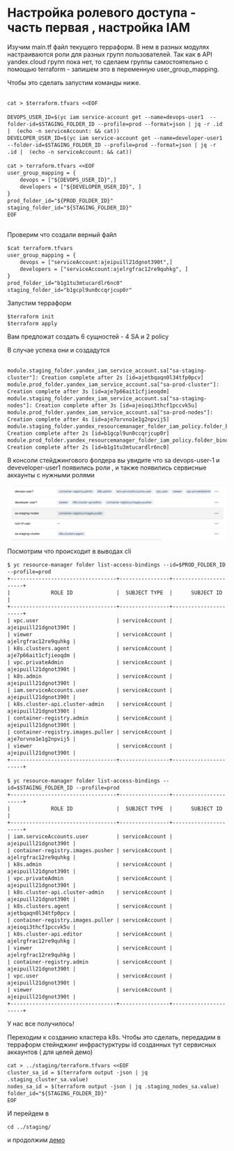 # Настройка ролевого доступа - часть первая , настройка IAM


Изучим main.tf файл текущего терраформ. В нем в разных модулях настраиваются роли для разных групп пользователей. Так как в API yandex.cloud групп пока нет, то сделаем группы самостоятельно с помощью terraform - запишем это в переменную user_group_mapping.

Чтобы это сделать запустим команды ниже. 
```

cat > $terraform.tfvars <<EOF

DEVOPS_USER_ID=$(yc iam service-account get --name=devops-user1  --folder-id=$STAGING_FOLDER_ID --profile=prod --format=json | jq -r .id |  (echo -n serviceAccount: && cat))
DEVELOPER_USER_ID=$(yc iam service-account get --name=developer-user1  --folder-id=$STAGING_FOLDER_ID --profile=prod --format=json | jq -r .id |  (echo -n serviceAccount: && cat))

cat > terraform.tfvars <<EOF
user_group_mapping = { 
    devops = ["${DEVOPS_USER_ID}",]
    developers = ["${DEVELOPER_USER_ID}", ]
}
prod_folder_id="${PROD_FOLDER_ID}"
staging_folder_id="${STAGING_FOLDER_ID}"
EOF


```

Проверим что создали верный файл

```
$cat terraform.tfvars
user_group_mapping = { 
    devops = ["serviceAccount:ajeipuill21dgnot390t",]
    developers = ["serviceAccount:ajelrgfrac12re9quhkg", ]
}
prod_folder_id="b1g1tu3mtucardlr6nc0"
staging_folder_id="b1gcpl9un0ccqrjcup0r"
```


Запустим терраформ 


```
$terraform init
$terraform apply
```
Вам предложат создать 6 сущностей - 4 SA и 2 policy

В случае успеха они и создадутся
```

module.staging_folder.yandex_iam_service_account.sa["sa-staging-cluster"]: Creation complete after 2s [id=ajetbqaqn0l34tfp0pcv]
module.prod_folder.yandex_iam_service_account.sa["sa-prod-cluster"]: Creation complete after 3s [id=aje7p66ait1cfjieoqdm]
module.staging_folder.yandex_iam_service_account.sa["sa-staging-nodes"]: Creation complete after 3s [id=ajeioqi3thcf1pccvk5u]
module.prod_folder.yandex_iam_service_account.sa["sa-prod-nodes"]: Creation complete after 4s [id=aje7orvno1e1g2npvij5]
module.staging_folder.yandex_resourcemanager_folder_iam_policy.folder_bindings_policy[0]: Creation complete after 2s [id=b1gcpl9un0ccqrjcup0r]
module.prod_folder.yandex_resourcemanager_folder_iam_policy.folder_bindings_policy[0]: Creation complete after 2s [id=b1g1tu3mtucardlr6nc0]

```

В консоли стейджингового фолдера вы увидите что sa devops-user-1 и deveveloper-user1 появились роли , и также появились сервисные аккаунты с нужными ролями


![](../../images/pic1.png)


Посмотрим что происходит в выводах cli

```
$ yc resource-manager folder list-access-bindings --id=$PROD_FOLDER_ID --profile=prod
+----------------------------------+----------------+----------------------+
|             ROLE ID              |  SUBJECT TYPE  |      SUBJECT ID      |
+----------------------------------+----------------+----------------------+
| vpc.user                         | serviceAccount | ajeipuill21dgnot390t |
| viewer                           | serviceAccount | ajelrgfrac12re9quhkg |
| k8s.clusters.agent               | serviceAccount | aje7p66ait1cfjieoqdm |
| vpc.privateAdmin                 | serviceAccount | ajeipuill21dgnot390t |
| k8s.admin                        | serviceAccount | ajeipuill21dgnot390t |
| iam.serviceAccounts.user         | serviceAccount | ajeipuill21dgnot390t |
| k8s.cluster-api.cluster-admin    | serviceAccount | ajeipuill21dgnot390t |
| container-registry.admin         | serviceAccount | ajeipuill21dgnot390t |
| container-registry.images.puller | serviceAccount | aje7orvno1e1g2npvij5 |
| viewer                           | serviceAccount | ajeipuill21dgnot390t |
+----------------------------------+----------------+----------------------+

$ yc resource-manager folder list-access-bindings --id=$STAGING_FOLDER_ID --profile=prod
+----------------------------------+----------------+----------------------+
|             ROLE ID              |  SUBJECT TYPE  |      SUBJECT ID      |
+----------------------------------+----------------+----------------------+
| iam.serviceAccounts.user         | serviceAccount | ajeipuill21dgnot390t |
| container-registry.images.pusher | serviceAccount | ajelrgfrac12re9quhkg |
| k8s.admin                        | serviceAccount | ajeipuill21dgnot390t |
| vpc.privateAdmin                 | serviceAccount | ajeipuill21dgnot390t |
| k8s.cluster-api.cluster-admin    | serviceAccount | ajeipuill21dgnot390t |
| k8s.clusters.agent               | serviceAccount | ajetbqaqn0l34tfp0pcv |
| container-registry.images.puller | serviceAccount | ajeioqi3thcf1pccvk5u |
| k8s.cluster-api.editor           | serviceAccount | ajelrgfrac12re9quhkg |
| viewer                           | serviceAccount | ajelrgfrac12re9quhkg |
| container-registry.admin         | serviceAccount | ajeipuill21dgnot390t |
| vpc.user                         | serviceAccount | ajeipuill21dgnot390t |
| viewer                           | serviceAccount | ajeipuill21dgnot390t |
+----------------------------------+----------------+----------------------+
```

У нас все получилось!

Переходим к  созданию кластера k8s. Чтобы это сделать, передадим в терраформ стейнджинг инфрастурктуры id созданных тут сервисных аккаунтов ( для целей демо)


```
cat > ../staging/terraform.tfvars <<EOF
cluster_sa_id = $(terraform output -json | jq .staging_cluster_sa.value)
nodes_sa_id = $(terraform output -json | jq .staging_nodes_sa.value)
folder_id="${STAGING_FOLDER_ID}"
EOF
```

И перейдем в 

```
cd ../staging/
```

и продолжим [демо](../staging/)